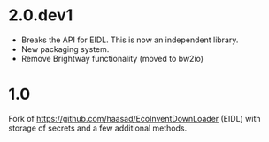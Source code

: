 # 2.0.dev1

* Breaks the API for EIDL. This is now an independent library.
* New packaging system.
* Remove Brightway functionality (moved to bw2io)

# 1.0

Fork of https://github.com/haasad/EcoInventDownLoader (EIDL) with storage of secrets and a few additional methods.
